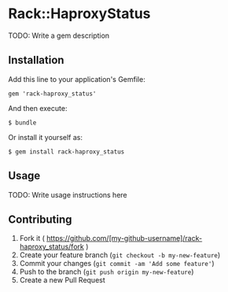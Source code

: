 # Rack::HaproxyStatus

TODO: Write a gem description

## Installation

Add this line to your application's Gemfile:

    gem 'rack-haproxy_status'

And then execute:

    $ bundle

Or install it yourself as:

    $ gem install rack-haproxy_status

## Usage

TODO: Write usage instructions here

## Contributing

1. Fork it ( https://github.com/[my-github-username]/rack-haproxy_status/fork )
2. Create your feature branch (`git checkout -b my-new-feature`)
3. Commit your changes (`git commit -am 'Add some feature'`)
4. Push to the branch (`git push origin my-new-feature`)
5. Create a new Pull Request
